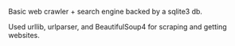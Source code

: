 Basic web crawler + search engine backed by a sqlite3 db. 

Used urllib, urlparser, and BeautifulSoup4 for scraping and getting websites. 
